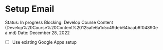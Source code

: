 # Setup Email

Status: In progress
Blocking: Develop Course Content (Develop%20Course%20Content%20125afe6a1c5c49deb64baab6f04890ea.md)
Date: December 28, 2022

- [ ]  Use existing Google Apps setup